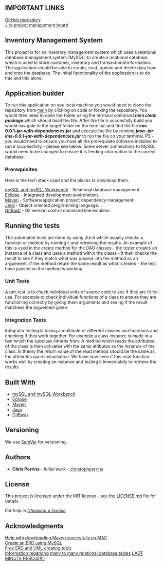 ## IMPORTANT LINKS  
[GitHub repository](https://github.com/JehadAbdelBaqi/IMS_PROJECT)  
[Jira project management board](https://project-lucius.atlassian.net/jira/software/projects/IMS)

## Inventory Management System

This project is for an inventory management system which uses a relational database management system (MySQL) to create a relational database which is used to store customer, inventory and transactional information. The application should be able to create, read, update and delete data from and onto the database. The initial functionality of the application is to do this and this alone.

## Application builder

To run this application on you local machine you would need to clone the repository from [main](https://github.com/JehadAbdelBaqi/IMS_PROJECT) by clicking on code or forking the repository. You would then need to open the folder using the terminal command _**mvn clean package**_ which should build the file. After the file is succesfully build you would navigate to the target folder on the terminal and find the file **ims-0.0.1-jar-with-dependencies.jar** and execute the file by running **_java -jar ims-0.0.1-jar-with-dependencies.jar_** to run the file on your terminal. PS -you would need to ensure you have all the prerequisite software installed to run ir successfully - please see below. Some server connections to MySQL would need to be changed to ensure it is feeding information to the correct database. 


### Prerequisites

Here is the tech stack used and the places to download them.

[mySQL and mySQL Workbench](https://www.mysql.com/) - Relational database management.  
[Eclipse](https://www.eclipse.org/ide/) - Integrated development environment.  
[Maven](https://maven.apache.org/) - Software/application project dependency management.  
[Java](https://www.java.com/en/) - Object oriented programming language.  
[GitBash](https://git-scm.com/downloads) - Git version control command line emulator.  


## Running the tests

The automated tests are done by using JUnit which usually checks a function or method by running it and retreiving the results. An example of this is used in the create method for the DAO classes - the tester creates an instance of a class and uses a method within the classs - it then checks the result to see if they match what was passed into the method as an arguement. If the method return the same result as what is tested - the test have passed so the method is working.

### Unit Tests 

A unit test is to check individual units of source code to see if they are fit for use. For example to check individual functions of a class to ensure they are functioning correctly by giving them arguments and seeing if the result matchess the arguement given.

### Integration Tests 

Integratio testing is taking a multitude of different classes and fucntions and checking if they work together. For example a class instance is made in a test which the subclass inherits from. A method which reads the attributes of the class is then activates with the same attibutes as the instance of the class. In theory the return value of the read method should be the same as the attributes upon instantiation. We have now seen if this read function works well by creating an instance and testing it immediately to retrieve the results. 


## Built With


* [mySQL and mySQL Workbench](https://www.mysql.com/)  
* [Eclipse](https://www.eclipse.org/ide/)   
* [Maven](https://maven.apache.org/)  
* [Java](https://www.java.com/en/)   
* [GitBash](https://git-scm.com/downloads) 

## Versioning

We use [SemVer](http://semver.org/) for versioning.

## Authors

* **Chris Perrins** - *Initial work* - [christophperrins](https://github.com/christophperrins)

## License

This project is licensed under the MIT license - see the [LICENSE.md](LICENSE.md) file for details 

*For help in [Choosing a license](https://choosealicense.com/)*

## Acknowledgments

[Help with downloading Maven succesfully on MAC](https://www.youtube.com/watch?v=j0OnSAP-KtU)   
[Create an ERD using MySQL](https://www.youtube.com/watch?v=E73JoLzNadc)  
[Free ERD and UML creating tools](https://online.visual-paradigm.com)  
[Information regaridng many to many relational database tables](https://support.microsoft.com/en-us/office/video-create-many-to-many-relationships-e65bcc53-8e1c-444a-b4fb-1c0b8c1f5653)
[LAST MINUTE RESCUE!!!!](https://www.youtube.com/watch?v=IeL7iq7Lb90)
